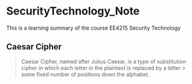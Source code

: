 # SecurityTechnology_Note
This is a learning summary of the course EE4215 Security Technology

Caesar Cipher
---------------
> Caesar Cipher, named after Julius Caesar, is a type of substitution cipher in which each letter in the plaintext is replaced by a letter > some fixed number of positions down the alphabet.
